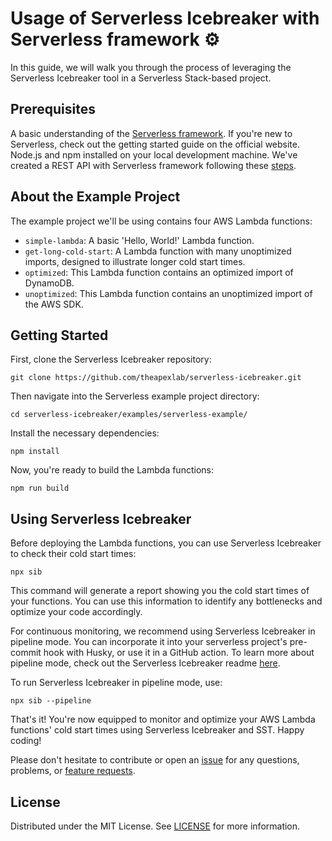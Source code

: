 # Usage of Serverless Icebreaker with Serverless framework ⚙️

In this guide, we will walk you through the process of leveraging the Serverless Icebreaker tool in a Serverless Stack-based project.

## Prerequisites

A basic understanding of the [Serverless framework](https://www.serverless.com/). If you're new to Serverless, check out the getting started guide on the official website.
Node.js and npm installed on your local development machine.
We've created a REST API with Serverless framework following these [steps](https://www.serverless.com/framework/docs/getting-started).

## About the Example Project

The example project we'll be using contains four AWS Lambda functions:

- `simple-lambda`: A basic 'Hello, World!' Lambda function.
- `get-long-cold-start`: A Lambda function with many unoptimized imports, designed to illustrate longer cold start times.
- `optimized`: This Lambda function contains an optimized import of DynamoDB.
- `unoptimized`: This Lambda function contains an unoptimized import of the AWS SDK.

## Getting Started

First, clone the Serverless Icebreaker repository:

```
git clone https://github.com/theapexlab/serverless-icebreaker.git
```

Then navigate into the Serverless example project directory:

```
cd serverless-icebreaker/examples/serverless-example/
```

Install the necessary dependencies:

```
npm install
```

Now, you're ready to build the Lambda functions:

```
npm run build
```

## Using Serverless Icebreaker

Before deploying the Lambda functions, you can use Serverless Icebreaker to check their cold start times:

```
npx sib
```

This command will generate a report showing you the cold start times of your functions. You can use this information to identify any bottlenecks and optimize your code accordingly.

For continuous monitoring, we recommend using Serverless Icebreaker in pipeline mode. You can incorporate it into your serverless project's pre-commit hook with Husky, or use it in a GitHub action. To learn more about pipeline mode, check out the Serverless Icebreaker readme [here](https://github.com/theapexlab/serverless-icebreaker/blob/main/README.md).

To run Serverless Icebreaker in pipeline mode, use:

```
npx sib --pipeline
```

That's it! You're now equipped to monitor and optimize your AWS Lambda functions' cold start times using Serverless Icebreaker and SST. Happy coding!

Please don't hesitate to contribute or open an [issue](https://github.com/theapexlab/serverless-icebreaker/issues/new?labels=bug) for any questions, problems, or [feature requests](https://github.com/theapexlab/serverless-icebreaker/issues/new?labels=feature).

## License

Distributed under the MIT License. See [LICENSE](https://github.com/theapexlab/cold-start-tool/blob/main/LICENSE) for more information.
